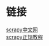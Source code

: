 # 链接
[scrapy中文网](http://www.scrapyd.cn/)  
[scrapy正规教程](http://scrapy-chs.readthedocs.io/zh_CN/0.24/topics/items.html)